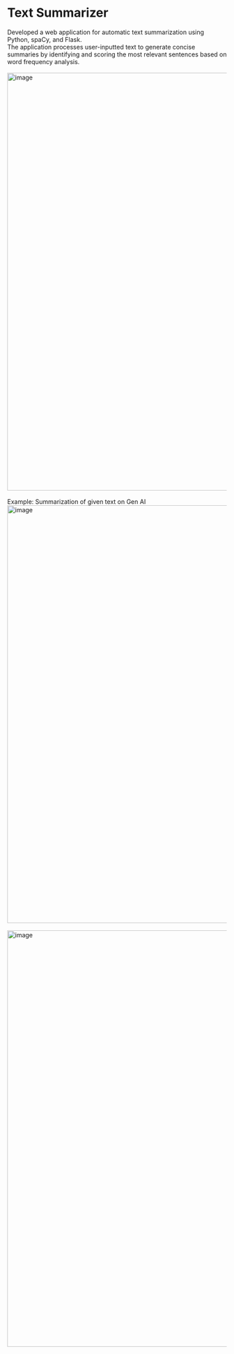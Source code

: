 # Text Summarizer
Developed a web application for automatic text summarization using Python, spaCy, and Flask.
<br>
The application processes user-inputted text to generate concise summaries by identifying and 
scoring the most relevant sentences based on word frequency analysis. 
<br><br>
<img width="959" alt="image" src="https://github.com/user-attachments/assets/a6acd4d3-6c7f-4314-9338-5f6f33fe0010">
<br><br>
Example: Summarization of given text on Gen AI
<img width="959" alt="image" src="https://github.com/user-attachments/assets/4a2857fa-109c-4bbb-b6d8-e4077d4fbb7d">
<br><br>
<img width="956" alt="image" src="https://github.com/user-attachments/assets/fb7de711-e838-4d41-831a-1ae48fefb64f">

